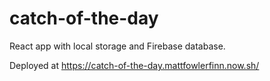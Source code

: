 # catch-of-the-day

React app with local storage and Firebase database.

Deployed at https://catch-of-the-day.mattfowlerfinn.now.sh/
